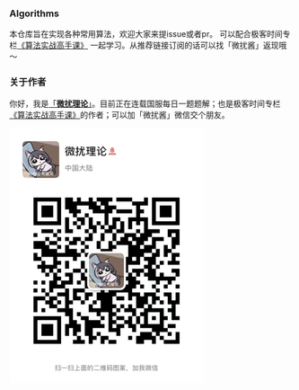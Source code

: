 ### Algorithms
本仓库旨在实现各种常用算法，欢迎大家来提issue或者pr。
可以配合极客时间专栏[《算法实战高手课》](https://time.geekbang.org/column/intro/100100901?code=I%252F1%252FovCrth0wXifam7LWC3eGnJy9VdcYcfWACA1NG%252Fk%253D&utm_term=SPoster&page=A) 一起学习。从推荐链接订阅的话可以找「微扰酱」返现哦～ 

### 关于作者
你好，我是[「**微扰理论**」](https://leetcode-cn.com/u/wfnuser/)。目前正在连载国服每日一题题解；也是极客时间专栏[《算法实战高手课》](https://time.geekbang.org/column/intro/100100901?code=I%252F1%252FovCrth0wXifam7LWC3eGnJy9VdcYcfWACA1NG%252Fk%253D&utm_term=SPoster&page=A)的作者；可以加「微扰酱」微信交个朋友。

![](perturbation.png)
